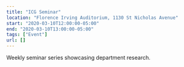 ```yaml
---
title: "ICG Seminar"
location: "Florence Irving Auditorium, 1130 St Nicholas Avenue"
start: "2020-03-10T12:00:00-05:00"
end: "2020-03-10T13:00:00-05:00"
tags: ["Event"]
url: []
---
```


Weekly seminar series showcasing department research.

<!-- endexcerpt -->
